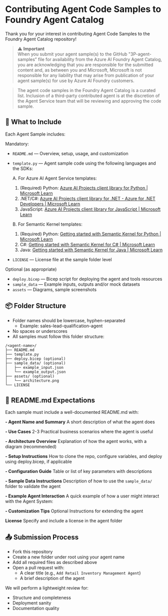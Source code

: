 # Contributing Agent Code Samples to Foundry Agent Catalog
Thank you for your interest in contributing Agent Code Samples to the Foundry Agent Catalog repository!

> ⚠️ **Important**  
> When you submit your agent sample(s) to the GitHub "3P-agent-samples” file for availability from the Azure AI Foundry Agent Catalog, you are acknowledging that you are responsible for the submitted content and, as between you and Microsoft, Microsoft is not responsible for any liability that may arise from publication of your agent sample(s) for use by Azure AI Foundry customers.

> The agent code samples in the Foundry Agent Catalog is a curated list. Inclusion of a third-party contributed agent is at the discretion of the Agent Service team that will be reviewing and approving the code sample.

## 🚀 What to Include

Each Agent Sample includes:

Mandatory:
- `README.md` — Overview, setup, usage, and customization
- `template.py` — Agent sample code using the following languages and the SDKs:

  A. For Azure AI Agent Service templates:
    1. (Required) Python: [Azure AI Projects client library for Python | Microsoft Learn](https://learn.microsoft.com/en-us/python/api/overview/azure/ai-projects-readme?view=azure-python-preview#create-agent-with-openapi)
    2. .NET/C#: [Azure AI Projects client library for .NET - Azure for .NET Developers | Microsoft Learn](https://learn.microsoft.com/en-us/dotnet/api/overview/azure/ai.projects-readme?view=azure-dotnet-preview)
    3. JavaScript: [Azure AI Projects client library for JavaScript | Microsoft Learn](https://learn.microsoft.com/en-us/javascript/api/overview/azure/ai-projects-readme?view=azure-node-preview)
  
  B. For Semantic Kernel templates:
    1. (Required) Python: [Getting started with Semantic Kernel for Python | Microsoft Learn]([https://learn.microsoft.com/en-us/python/api/overview/azure/ai-projects-readme?view=azure-python-preview#create-agent-with-openapi](https://learn.microsoft.com/en-us/semantic-kernel/get-started/quick-start-guide?pivots=programming-language-python))
    2. C#: [Getting started with Semantic Kernel for C# | Microsoft Learn]([https://learn.microsoft.com/en-us/dotnet/api/overview/azure/ai.projects-readme?view=azure-dotnet-preview](https://learn.microsoft.com/en-us/semantic-kernel/get-started/quick-start-guide?pivots=programming-language-csharp))
    3. Java: [Getting started with Semantic Kernel for Java | Microsoft Learn]([https://learn.microsoft.com/en-us/javascript/api/overview/azure/ai-projects-readme?view=azure-node-preview](https://learn.microsoft.com/en-us/semantic-kernel/get-started/quick-start-guide?pivots=programming-language-java))
- `LICENSE` — License file at the sample folder level

Optional (as appropriate)
- `deploy.bicep` — Bicep script for deploying the agent and tools resources
- `sample_data` — Example inputs, outputs and/or mock datasets
- `assets` — Diagrams, sample screenshots

## 📦 Folder Structure
- Folder names should be lowercase, hyphen-separated
  - Example: sales-lead-qualification-agent
- No spaces or underscores
- All samples must follow this folder structure:

```text
/<agent-name>/
├── README.md
├── template.py
├── deploy.bicep (optional)
├── sample_data/ (optional)
│   ├── example_input.json
│   └── example_output.json
├── assets/ (optional)
│   └── architecture.png
└── LICENSE

```

## 📄 README.md Expectations

Each sample must include a well-documented README.md with: 

**- Agent Name and Summary**
A short description of what the agent does

**- Use Cases**
2-3 Practical business scenarios where the agent is useful

**- Architecture Overview**
Explanation of how the agent works, with a diagram (recommended)

**- Setup Instructions**
How to clone the repo, configure variables, and deploy using deploy.bicep, if applicable

**- Configuration Guide**
Table or list of key parameters with descriptions

**- Sample Data Instructions**
Description of how to use the `sample_data/` folder to validate the agent

**- Example Agent Interaction**
A quick example of how a user might interact with the Agent System:

**- Customization Tips**
Optional Instructions for extending the agent

**License**
Specify and include a license in the agent folder


## 📤 Submission Process
- Fork this repository
- Create a new folder under root using your agent name
- Add all required files as described above
- Open a pull request with:
  - A clear title (e.g., `Add Retail Inventory Management Agent`)
  - A brief description of the agent

We will perform a lightweight review for:
-   Structure and completeness
-   Deployment sanity
-   Documentation quality
